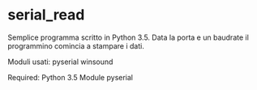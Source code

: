 # serial_read
Semplice programma scritto in Python 3.5. Data la porta e un baudrate il programmino comincia a stampare i dati.

Moduli usati:
  pyserial
  winsound
  
Required:
  Python 3.5
  Module pyserial
